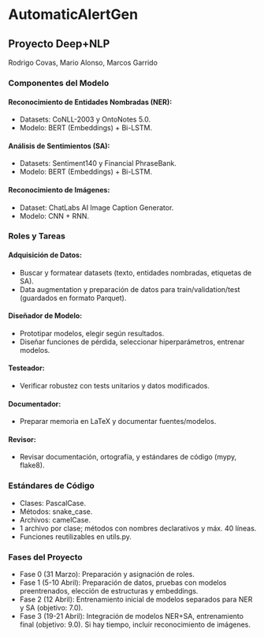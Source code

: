 # AutomaticAlertGen

## Proyecto Deep+NLP 
Rodrigo Covas, Mario Alonso, Marcos Garrido 

### Componentes del Modelo 
#### Reconocimiento de Entidades Nombradas (NER): 
- Datasets: CoNLL-2003 y OntoNotes 5.0. 
- Modelo: BERT (Embeddings) + Bi-LSTM. 

#### Análisis de Sentimientos (SA): 
- Datasets: Sentiment140 y Financial PhraseBank. 
- Modelo: BERT (Embeddings) + Bi-LSTM. 

#### Reconocimiento de Imágenes: 
- Dataset: ChatLabs AI Image Caption Generator. 
- Modelo: CNN + RNN.
  
### Roles y Tareas 
#### Adquisición de Datos: 
- Buscar y formatear datasets (texto, entidades nombradas, etiquetas de SA). 
- Data augmentation y preparación de datos para train/validation/test (guardados en formato Parquet). 
#### Diseñador de Modelo: 
- Prototipar modelos, elegir según resultados. 
- Diseñar funciones de pérdida, seleccionar hiperparámetros, entrenar modelos. 

#### Testeador: 
- Verificar robustez con tests unitarios y datos modificados. 

#### Documentador: 
- Preparar memoria en LaTeX y documentar fuentes/modelos. 

#### Revisor: 
- Revisar documentación, ortografía, y estándares de código (mypy, flake8). 

### Estándares de Código 
- Clases: PascalCase. 
- Métodos: snake_case. 
- Archivos: camelCase. 
- 1 archivo por clase; métodos con nombres declarativos y máx. 40 líneas. 
- Funciones reutilizables en utils.py. 

### Fases del Proyecto 
- Fase 0 (31 Marzo): Preparación y asignación de roles. 
- Fase 1 (5-10 Abril): Preparación de datos, pruebas con modelos preentrenados, elección de estructuras y embeddings. 
- Fase 2 (12 Abril): Entrenamiento inicial de modelos separados para NER y SA (objetivo: 7.0). 
- Fase 3 (19-21 Abril): Integración de modelos NER+SA, entrenamiento final (objetivo: 9.0). Si hay tiempo, incluir reconocimiento de imágenes. 
